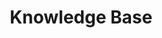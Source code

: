 ---
title: Knowledge Base
sidebar: main_sidebar_1_6_1
keywords: 
permalink: knowledge_base.1.6.1.html
folder: knowledge
toc: false
---